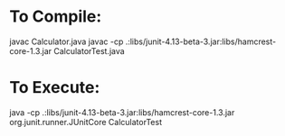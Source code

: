 # To Compile:
javac Calculator.java
javac -cp .:libs/junit-4.13-beta-3.jar:libs/hamcrest-core-1.3.jar CalculatorTest.java

# To Execute:
java -cp .:libs/junit-4.13-beta-3.jar:libs/hamcrest-core-1.3.jar org.junit.runner.JUnitCore CalculatorTest
